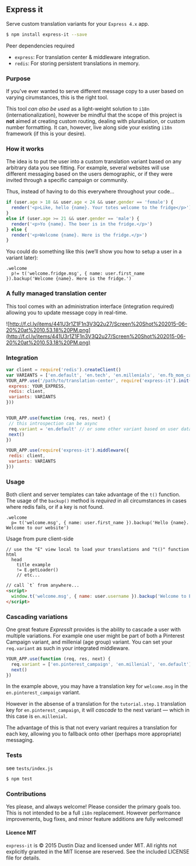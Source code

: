 ## Express it
Serve custom translation variants for your `Express 4.x` app.

``` sh
$ npm install express-it --save
```

Peer dependencies required
 - `express`: For translation center & middleware integration.
 - `redis`: For storing persistent translations in memory.

### Purpose
If you’ve ever wanted to serve different message copy to a user based on varying cirumstances, this is the right tool.

This tool *can also be used* as a light-weight solution to `i18n` (internationalization), however be mindful that the scope of this project is **not** aimed at creating custom routing, dealing with pluralisation, or custom number formatting. It can, however, live along side your existing `i18n` framework (if this is your desire).

### How it works
The idea is to put the user into a custom translation variant based on any arbitrary data you see fitting. For example, several websites will use different messaging based on the users demographic, or if they were invited through a specific campaign or community.

Thus, instead of having to do this everywhere throughout your code...

``` js
if (user.age > 18 && user.age < 24 && user.gender == 'female') {
  render('<p>Like, hello {name}. Your totes welcome to the fridge</p>')
}
else if (user.age >= 21 && user.gender == 'male') {
  render('<p>Yo {name}. The beer is in the fridge.</p>')
} else {
  render('<p>Welcome {name}. Here is the fridge.</p>')
}
```

You could do something like this (we’ll show you how to setup a user in a variant later):

``` jade
.welcome
  p!= t('welcome.fridge.msg', { name: user.first_name }).backup('Welcome {name}. Here is the fridge.')
```

### A fully managed translation center
This tool comes with an administration interface (integration required) allowing you to update message copy in real-time.

![http://f.cl.ly/items/441U3r1Z1F1n3V3Q2u27/Screen%20Shot%202015-06-20%20at%2010.53.18%20PM.png](http://f.cl.ly/items/441U3r1Z1F1n3V3Q2u27/Screen%20Shot%202015-06-20%20at%2010.53.18%20PM.png)


### Integration

 ``` javascript
var client = require('redis').createClient()
var VARIANTS = ['en.default', 'en.tech', 'en.millenials', 'en.fb_mom_campaign', 'en.pinterest_users']
YOUR_APP.use('/path/to/translation-center', require('express-it').init({
  express: YOUR_EXPRESS,
  redis: client,
  variants: VARIANTS
}))


YOUR_APP.use(function (req, res, next) {
  // this introspection can be async
  req.variant = 'en.default' // or some other variant based on user data
  next()
})

YOUR_APP.use(require('express-it').middleware({
  redis: client,
  variants: VARIANTS
}))
```

### Usage
Both client and server templates can take advantage of the `t()` function. The usage of the `backup()` method is *required* in all circumstances in cases where redis fails, or if a key is not found.

``` jade
.welcome
  p= t('welcome.msg', { name: user.first_name }).backup('Hello {name}. Welcome to our website')
```

 Usage from pure client-side

``` jade
// use the "E" view local to load your translations and "t()" function
html
  head
    title example
    != E.getLoader()
    // etc...
```

``` html
// call `t` from anywhere...
<script>
  window.t('welcome.msg', { name: user.username }).backup('Welcome to Example.com')
</script>
```

### Cascading variations
One great feature *ExpressIt* provides is the ability to cascade a user with multiple variations. For example one user might be part of both a Pinterest Campaign variant, and millenial (age group) variant. You can set your `req.variant` as such in your integrated middleware.

``` js
YOUR_APP.use(function (req, res, next) {
  req.variant = ['en.pinterest_campaign', 'en.millenial', 'en.default']
  next()
})
```

In the example above, you may have a translation key for `welcome.msg` in the `en.pinterest_campaign` variant.

However in the absense of a translation for the `tutorial.step.1` translation key for `en.pinterest_campaign`, it will *cascade* to the next variant — which in this case is `en.millenial`.

The advantage of this is that not every variant requires a translation for each key, allowing you to fallback onto other (perhaps more appropriate) messaging.

### Tests
see `tests/index.js`

``` sh
$ npm test
```

### Contributions
Yes please, and always welcome! Please consider the primary goals too. This is not intended to be a full `i18n` replacement. However performance improvements, bug fixes, and minor feature additions are fully welcomed!

#### Licence MIT

`express-it` is © 2015 Dustin Diaz and licensed under MIT. All rights not explicitly granted in the MIT license are reserved. See the included LICENSE file for details.
